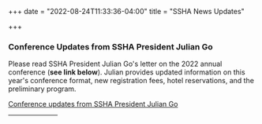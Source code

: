+++
date = "2022-08-24T11:33:36-04:00"
title = "SSHA News Updates"

+++
### **Conference Updates from SSHA President Julian Go** 

Please read SSHA President Julian Go's letter on the 2022 annual conference (**see link below**). Julian provides updated information on this year's conference format, new registration fees, hotel reservations, and the preliminary program.  

<a href="https://ssha.org/news/" target="_blank">Conference updates from SSHA President Julian Go</a>
<br /><hr width="100">